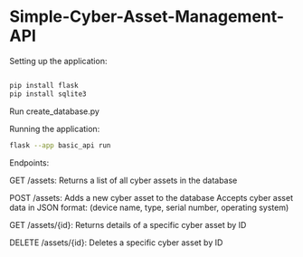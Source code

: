 # Simple-Cyber-Asset-Management-API

Setting up the application:
```bash

pip install flask
pip install sqlite3
```
Run create_database.py

Running the application:
```bash
flask --app basic_api run
```

Endpoints:

GET /assets:            Returns a list of all cyber assets in the database

POST /assets:           Adds a new cyber asset to the database
                        Accepts cyber asset data in JSON format:
                        (device name, type, serial number, operating system)

GET /assets/{id}:       Returns details of a specific cyber asset by ID

DELETE /assets/{id}:    Deletes a specific cyber asset by ID